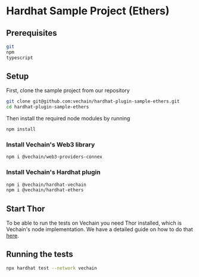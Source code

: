 # Hardhat Sample Project (Ethers)

## Prerequisites

```bash
git
npm
typescript
```

## Setup

First, clone the sample project from our repository

```bash
git clone git@github.com:vechain/hardhat-plugin-sample-ethers.git
cd hardhat-plugin-sample-ethers
```

Then install the required node modules by running

```bash
npm install
```

### Install Vechain's Web3 library

```bash
npm i @vechain/web3-providers-connex
```

### Install Vechain's Hardhat plugin

```bash
npm i @vechain/hardhat-vechain
npm i @vechain/hardhat-ethers
```

## Start Thor

To be able to run the tests on Vechain you need Thor installed, which is Vechain's node implementation. We have a detailed guide on how to do that [here](https://app.gitbook.com/).

## Running the tests

```bash
npx hardhat test --network vechain
```
